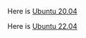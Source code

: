 Here is [Ubuntu 20.04](https://www.digitalocean.com/community/tutorials/how-to-secure-apache-with-let-s-encrypt-on-ubuntu-20-04)

Here is [Ubuntu 22.04](https://www.digitalocean.com/community/tutorials/how-to-secure-apache-with-let-s-encrypt-on-ubuntu-22-04)
